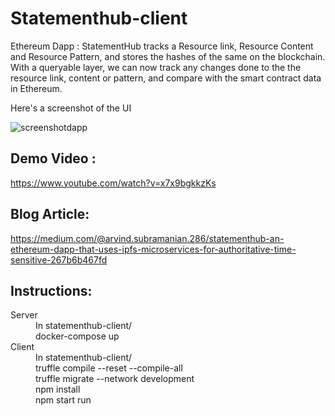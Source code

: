 # Statementhub-client
Ethereum Dapp : StatementHub  tracks a  Resource link, Resource Content and Resource Pattern, and stores the hashes of the same on the blockchain. With a queryable layer, we can now track any changes done to the the resource link, content or pattern, and compare with the smart contract data in Ethereum.

Here's a screenshot of the UI 



![screenshotdapp](https://user-images.githubusercontent.com/369012/41529305-51028c9a-730a-11e8-9f34-8c59bcdaa1c0.png)


## Demo Video : 

https://www.youtube.com/watch?v=x7x9bgkkzKs 

## Blog Article: 
https://medium.com/@arvind.subramanian.286/statementhub-an-ethereum-dapp-that-uses-ipfs-microservices-for-authoritative-time-sensitive-267b6b467fd


## Instructions:


<dl>
  <dt>Server</dt>
  <dd>In statementhub-client/ </dd>
  <dd>docker-compose up </dd>

  <dt>Client</dt>
    <dd>In statementhub-client/ </dd>
    <dd>truffle compile --reset --compile-all</dd>
   <dd>truffle migrate --network development</dd>
  <dd>npm install</dd>
   <dd>npm start run</dd>
 
</dl>



 


